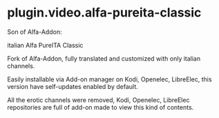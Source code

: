# plugin.video.alfa-pureita-classic

Son of Alfa-Addon:

italian Alfa PureITA Classic

Fork of Alfa-Addon, fully translated and customized with only italian channels.

Easily installable via Add-on manager on Kodi, Openelec, LibreElec, this version have self-updates enabled by default.

All the erotic channels were removed, Kodi, Openelec, LibreElec repositories are full of add-on made to view this kind of contents.
